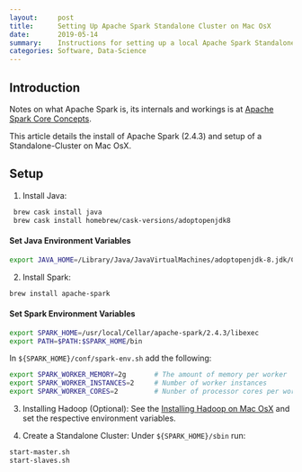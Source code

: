 ```yaml
---
layout:     post
title:      Setting Up Apache Spark Standalone Cluster on Mac OsX
date:       2019-05-14
summary:    Instructions for setting up a local Apache Spark Standalone Cluster on Mac OsX 
categories: Software, Data-Science
---
```


## Introduction
Notes on what Apache Spark is, its internals and workings is at [Apache Spark Core Concepts][spark_concepts]. 

This article details the install of Apache Spark (2.4.3) and setup of a Standalone-Cluster on Mac OsX.

## Setup
1) Install Java:
```bash
 brew cask install java 
 brew cask install homebrew/cask-versions/adoptopenjdk8
```
#### Set Java Environment Variables
```bash
export JAVA_HOME=/Library/Java/JavaVirtualMachines/adoptopenjdk-8.jdk/Contents/Home
```

2) Install Spark:
```bash
brew install apache-spark
```
#### Set Spark Environment Variables
```bash
export SPARK_HOME=/usr/local/Cellar/apache-spark/2.4.3/libexec
export PATH=$PATH:$SPARK_HOME/bin
```
In ```${SPARK_HOME}/conf/spark-env.sh``` add the following:
```bash
export SPARK_WORKER_MEMORY=2g       # The amount of memory per worker
export SPARK_WORKER_INSTANCES=2     # Number of worker instances
export SPARK_WORKER_CORES=2         # Nunber of processor cores per worker
```

3) Installing Hadoop (Optional):
See the [Installing Hadoop on Mac OsX][hadoop_on_mac] and set the respective environment variables. 

4) Create a Standalone Cluster:
Under ```${SPARK_HOME}/sbin``` run:
```bash
start-master.sh
start-slaves.sh
```

<!-- Links -->
[spark_concepts]: /notes/_posts/2019-05-14-apache-spark-core-concepts.md
[hadoop_on_mac]: https://isaacchanghau.github.io/post/install_hadoop_mac/